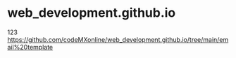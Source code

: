 # web_development.github.io
123
https://github.com/codeMXonline/web_development.github.io/tree/main/email%20template
